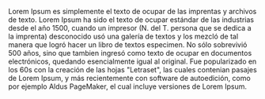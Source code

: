 Lorem Ipsum es simplemente el texto de ocupar de las imprentas y archivos
 de texto. Lorem Ipsum ha sido el texto de ocupar estándar de las 
 industrias desde el año 1500, cuando un impresor (N. del T. persona 
 que se dedica a la imprenta) desconocido usó una galería de textos y 
 los mezcló de tal manera que logró hacer un libro de textos especimen.
 No sólo sobrevivió 500 años, sino que tambien ingresó como texto 
 de ocupar en documentos electrónicos, quedando esencialmente igual
 al original. Fue popularizado en los 60s con la creación de las 
 hojas "Letraset", las cuales contenian pasajes de Lorem Ipsum, y 
 más recientemente con software de autoedición, como por ejemplo 
 Aldus PageMaker, el cual incluye versiones de Lorem Ipsum.